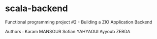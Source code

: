 # scala-backend
 Functional programming project #2 - Building a ZIO Application Backend

Authors :
 Karam MANSOUR
 Sofian YAHYAOUI
 Ayyoub ZEBDA
